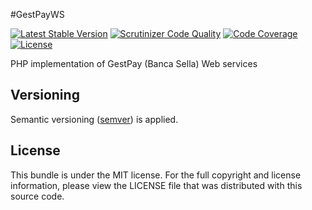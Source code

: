 #GestPayWS

[![Latest Stable Version](https://poser.pugx.org/endelwar/gestpayws/v/stable.svg)](https://packagist.org/packages/endelwar/gestpayws)
[![Scrutinizer Code Quality](https://scrutinizer-ci.com/g/endelwar/GestPayWS/badges/quality-score.png?b=master)](https://scrutinizer-ci.com/g/endelwar/GestPayWS/?branch=master)
[![Code Coverage](https://scrutinizer-ci.com/g/endelwar/GestPayWS/badges/coverage.png?b=master)](https://scrutinizer-ci.com/g/endelwar/GestPayWS/?branch=master)
[![License](https://poser.pugx.org/endelwar/gestpayws/license.svg)](https://packagist.org/packages/endelwar/gestpayws)

PHP implementation of GestPay (Banca Sella) Web services

## Versioning

Semantic versioning ([semver](http://semver.org/)) is applied.

## License

This bundle is under the MIT license. For the full copyright and license information, please view the LICENSE file that
was distributed with this source code.
